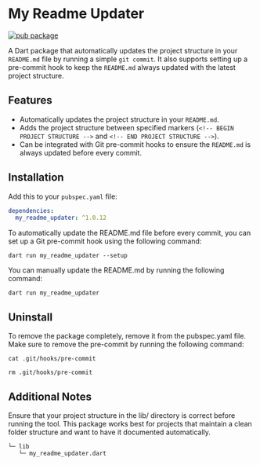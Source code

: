 # My Readme Updater

[![pub package](https://img.shields.io/pub/v/my_readme_updater.svg)](https://pub.dev/packages/my_readme_updater)

A Dart package that automatically updates the project structure in your `README.md` file by running a simple `git commit`. It also supports setting up a pre-commit hook to keep the `README.md` always updated with the latest project structure.

## Features

- Automatically updates the project structure in your `README.md`.
- Adds the project structure between specified markers (`<!-- BEGIN PROJECT STRUCTURE -->` and `<!-- END PROJECT STRUCTURE -->`).
- Can be integrated with Git pre-commit hooks to ensure the `README.md` is always updated before every commit.

## Installation

Add this to your `pubspec.yaml` file:

```yaml
dependencies:
  my_readme_updater: ^1.0.12
```

To automatically update the README.md file before every commit, you can set up a Git pre-commit hook using the following command:

```
dart run my_readme_updater --setup
```

You can manually update the README.md by running the following command:

```
dart run my_readme_updater
```

## Uninstall

To remove the package completely, remove it from the pubspec.yaml file. 
Make sure to remove the pre-commit by running the following command:

```
cat .git/hooks/pre-commit
```

```
rm .git/hooks/pre-commit
```

## Additional Notes
Ensure that your project structure in the lib/ directory is correct before running the tool.
This package works best for projects that maintain a clean folder structure and want to have it documented automatically.
<!-- BEGIN PROJECT STRUCTURE -->
```
└─ lib
   └─ my_readme_updater.dart

```
<!-- END PROJECT STRUCTURE -->
